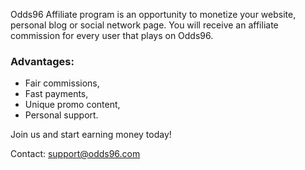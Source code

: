 Odds96 Affiliate program is an opportunity to monetize your website, personal blog or social network page. You will receive an affiliate commission for every user that plays on Odds96.

### Advantages:

- Fair commissions,
- Fast payments,
- Unique promo content,
- Personal support.

Join us and start earning money today!

Contact: [support@odds96.com](mailto:support@odds96.com)
<!--stackedit_data:
eyJoaXN0b3J5IjpbMTg0NTg3NTE4N119
-->
